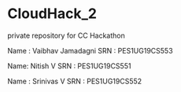# CloudHack_2
private repository for CC Hackathon

Name : Vaibhav Jamadagni
SRN : PES1UG19CS553

Name: Nitish V
SRN : PES1UG19CS551

Name : Srinivas V
SRN : PES1UG19CS552

